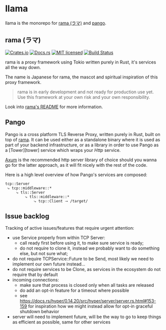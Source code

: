 # llama

llama is the monorepo for [rama (ラマ)](./rama) and [pango](#pango).

## rama (ラマ)

[![Crates.io][crates-badge]][crates-url]
[![Docs.rs][docs-badge]][docs-url]
[![MIT licensed][mit-badge]][mit-url]
[![Build Status][actions-badge]][actions-url]

[crates-badge]: https://img.shields.io/crates/v/rama.svg
[crates-url]: https://crates.io/crates/rama
[docs-badge]: https://img.shields.io/docsrs/rama/latest
[docs-url]: https://docs.rs/rama/latest/rama/index.html
[mit-badge]: https://img.shields.io/badge/license-MIT-blue.svg
[mit-url]: https://github.com/plabayo/rama/blob/master/LICENSE
[actions-badge]: https://github.com/plabayo/rama/workflows/CI/badge.svg
[actions-url]: https://github.com/plabayo/rama/actions?query=workflow%3ACI+branch%main

rama is a proxy framework using Tokio written purely in Rust,
it's services all the way down.

The name is Japanese for rama, the mascot and spiritual inspiration of this proxy framework.

> rama is in early development and not ready for production use yet.
> Use this framework at your own risk and your own responsibility.

Look into [rama's README](./rama/README.md) for more information.

## Pango

Pango is a cross platform TLS Reverse Proxy, written purely in Rust, built on top of [rama](./rama).
It can be used either as a standalone binary where it is used as part of your backend infrastructure,
or as a library in order to use Pango as a [Tower][tower] service which wraps your _Http_ service.

[Axum](https://github.com/tokio-rs/axum) is the recommended http server library of choice
should you wanna go for the latter approach, as it will fit nicely with the rest of the code.

Here is a high level overview of how Pango's services are composed:

```
tcp::Server
 ⤷ tcp::middleware::*
     ⤷ tls::Server
         ⤷ tls::middleware::*
             ⤷ tcp::Client ⭢ /target/
```

## Issue backlog

Tracking of active issues/features that require urgent attention:

- use Service properly from within TCP Server:
    - call ready first before using it, to make sure service is ready;
    - do not require to clone it, instead we probably want to do something else, but not sure what;
- do not require TCPService::Future to be Send, most likely we need to implement our own future instead...
- do not require services to be Clone, as services in the ecosystem do not require that by default
- incoming connections:
  - make sure that process is closed only when all tasks are released
  - do add an opt-in feature for a timeout where possible
  - see <https://docs.rs/hyper/0.14.20/src/hyper/server/server.rs.html#153-159>
    for inspiration how we might instead allow for opt-in graceful shutdown behavior
- server will need to implement future, will be the way to go to keep things as efficient as possible,
  same for other services
